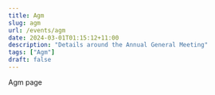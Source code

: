 ```yaml
---
title: Agm
slug: agm
url: /events/agm
date: 2024-03-01T01:15:12+11:00
description: "Details around the Annual General Meeting"
tags: ["Agm"]
draft: false
---
```


Agm page
